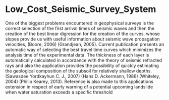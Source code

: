 # Low_Cost_Seismic_Survey_System
One of the biggest problems encountered in geophysical surveys is the correct selection of the first arrival times of seismic waves and then the creation of the best linear digression for the creation of the curves, whose slopes provide us with useful information about seismic wave propagation velocities, (Boore, 2006) (Grandjean, 2005). Current publication presents an automatic way of selecting the best travel time curves which minimizes the analysis time of the experimental data. The thickness of each layer is automatically calculated in accordance with the theory of seismic refracted rays and also the application provides the possibility of quickly estimating the geological composition of the subsoil for relatively shallow depths. (Sawasdee Yordkayhun C. J., 2007) (Hans D. Ackermann, 1986) (Whiteley, 2004) (Philip Kearey, 2013). Reference is also made to this applications extension in respect of early warning of a potential upcoming landslide when water saturation exceeds a specific threshold
